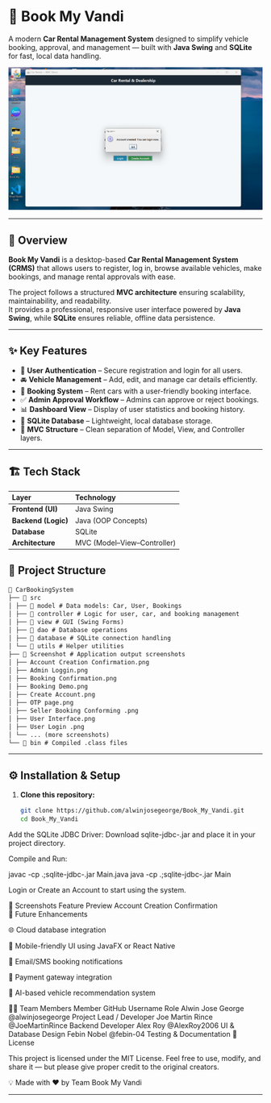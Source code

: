 # 🚗 Book My Vandi

A modern **Car Rental Management System** designed to simplify vehicle booking, approval, and management — built with **Java Swing** and **SQLite** for fast, local data handling.

![Account Creation Confirmation](Screenshot/Account%20Creation%20Confirmation.png)

---

## 📖 Overview

**Book My Vandi** is a desktop-based **Car Rental Management System (CRMS)** that allows users to register, log in, browse available vehicles, make bookings, and manage rental approvals with ease.

The project follows a structured **MVC architecture** ensuring scalability, maintainability, and readability.  
It provides a professional, responsive user interface powered by **Java Swing**, while **SQLite** ensures reliable, offline data persistence.

---

## ✨ Key Features

- 🔐 **User Authentication** – Secure registration and login for all users.
- 🚘 **Vehicle Management** – Add, edit, and manage car details efficiently.
- 📅 **Booking System** – Rent cars with a user-friendly booking interface.
- ✅ **Admin Approval Workflow** – Admins can approve or reject bookings.
- 📊 **Dashboard View** – Display of user statistics and booking history.
- 💾 **SQLite Database** – Lightweight, local database storage.
- 🧩 **MVC Structure** – Clean separation of Model, View, and Controller layers.

---

## 🏗️ Tech Stack

| Layer | Technology |
|:------|:------------|
| **Frontend (UI)** | Java Swing |
| **Backend (Logic)** | Java (OOP Concepts) |
| **Database** | SQLite |
| **Architecture** | MVC (Model–View–Controller) |


## 📁 Project Structure


```
📁 CarBookingSystem
├── 📁 src
│ ├── 📁 model # Data models: Car, User, Bookings
│ ├── 📁 controller # Logic for user, car, and booking management
│ ├── 📁 view # GUI (Swing Forms)
│ ├── 📁 dao # Database operations
│ ├── 📁 database # SQLite connection handling
│ └── 📁 utils # Helper utilities
├── 📁 Screenshot # Application output screenshots
│ ├── Account Creation Confirmation.png
│ ├── Admin Loggin.png
│ ├── Booking Confirmation.png
│ ├── Booking Demo.png
│ ├── Create Account.png
│ ├── OTP page.png
│ ├── Seller Booking Conforming .png
│ ├── User Interface.png
│ ├── User Login .png
│ └── ... (more screenshots)
└── 📁 bin # Compiled .class files
```

---

## ⚙️ Installation & Setup

1. **Clone this repository:**
   ```bash
   git clone https://github.com/alwinjosegeorge/Book_My_Vandi.git
   cd Book_My_Vandi
Add the SQLite JDBC Driver:
Download sqlite-jdbc-<version>.jar and place it in your project directory.

Compile and Run:

javac -cp .;sqlite-jdbc-<version>.jar Main.java
java -cp .;sqlite-jdbc-<version>.jar Main


Login or Create an Account to start using the system.

📸 Screenshots
Feature	Preview
Account Creation Confirmation	
🚀 Future Enhancements

🌐 Cloud database integration

📱 Mobile-friendly UI using JavaFX or React Native

🔔 Email/SMS booking notifications

🧾 Payment gateway integration

🧠 AI-based vehicle recommendation system

👨‍💻 Team Members
Member	GitHub Username	Role
Alwin Jose George	@alwinjosegeorge
	Project Lead / Developer
Joe Martin Rince	@JoeMartinRince
	Backend Developer
Alex Roy	@AlexRoy2006
	UI & Database Design
Febin Nobel	@febin-04
	Testing & Documentation
📜 License

This project is licensed under the MIT License.
Feel free to use, modify, and share it — but please give proper credit to the original creators.

💡 Made with ❤️ by Team Book My Vandi

---


